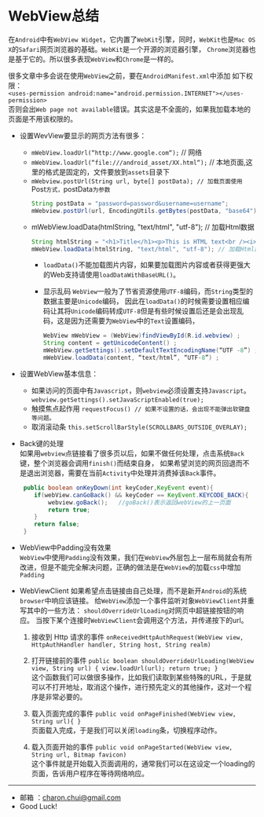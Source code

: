 WebView总结
===
     
在`Android`中有`WebView Widget`，它内置了`WebKit`引擎，同时，`WebKit`也是`Mac OS X`的`Safari`网页浏览器的基础。`WebKit`是一个开源的浏览器引擎，
`Chrome`浏览器也是基于它的。所以很多表现`WebView`和`Chrome`是一样的。          

很多文章中多会说在使用`WebView`之前，要在`AndroidManifest.xml`中添加 如下权限：           
`<uses-permission android:name="android.permission.INTERNET"></uses-permission>`        
否则会出`Web page not available`错误。其实这是不全面的，如果我加载本地的页面是不用该权限的。

- 设置WevView要显示的网页方法有很多：
    - `mWebView.loadUrl(“http://www.google.com“);` // 网络
    - `mWebView.loadUrl(“file:///android_asset/XX.html“);` // 本地页面,这里的格式是固定的，文件要放到`assets`目录下
	- `mWebview.postUrl(String url, byte[] postData); // 加载页面使用`Post`方式，`postData`为参数`
	    ```java
		String postData = "password=password&username=username";
		mWebview.postUrl(url, EncodingUtils.getBytes(postData, "base64"));
		```
    - mWebView.loadData(htmlString, "text/html", "utf-8"); // 加载Html数据
	    ```java
		String htmlString = "<h1>Title</h1><p>This is HTML text<br /><i>Formatted in italics</i><br />Anothor Line</p>";
		mWebView.loadData(htmlString, "text/html", "utf-8"); // 加载Html数据
		```
		- `loadData()`不能加载图片内容，如果要加载图片内容或者获得更强大的Web支持请使用`loadDataWithBaseURL()`。
		- 显示乱码
		    `WebView`一般为了节省资源使用`UTF-8`编码，而`String`类型的数据主要是`Unicode`编码，
			因此在`loadData()`的时候需要设置相应编码让其将`Unicode`编码转成`UTF-8`但是有些时候设置后还是会出现乱码，这是因为还需要为`WebView`中的`Text`设置编码，

			```java
			WebView mWebView = (WebView)findViewById(R.id.webview) ;
			String content = getUnicodeContent() ;
			mWebView.getSettings().setDefaultTextEncodingName(“UTF -8”) ;
			mWebView.loadData(content, “text/html”, “UTF-8”) ;
			```

- 设置WebView基本信息：
	 - 如果访问的页面中有`Javascript`，则`webview`必须设置支持`Javascript`。
	    `webview.getSettings().setJavaScriptEnabled(true);  `
	- 触摸焦点起作用
	    `requestFocus() // 如果不设置的话，会出现不能弹出软键盘等问题。`
	- 取消滚动条
	    `this.setScrollBarStyle(SCROLLBARS_OUTSIDE_OVERLAY);`
		
- Back键的处理     
    如果用`webview`点链接看了很多页以后，如果不做任何处理，点击系统`Back`键，整个浏览器会调用`finish()`而结束自身，
	如果希望浏览的网页回退而不是退出浏览器，需要在当前`Activity`中处理并消费掉该`Back`事件。

	```java
	 public boolean onKeyDown(int keyCoder,KeyEvent event){
		if(webView.canGoBack() && keyCoder == KeyEvent.KEYCODE_BACK){
			webview.goBack();   //goBack()表示返回webView的上一页面
			return true;
		}
		return false;
	 }
	```
	
- WebView中Padding没有效果	       
    `WebView`中使用`Padding`没有效果，我们在`WebView`外层包上一层布局就会有所改进，但是不能完全解决问题，正确的做法是在`WebView`的加载`css`中增加`Padding`
	
- WebViewClient
    如果希望点击链接由自己处理，而不是新开`Android`的系统`browser`中响应该链接。
	给`WebView`添加一个事件监听对象`WebViewClient`并重写其中的一些方法： `shouldOverrideUrlLoading`对网页中超链接按钮的响应。
	当按下某个连接时`WebViewClient`会调用这个方法，并传递按下的url。
	1. 接收到 Http 请求的事件 
	    `onReceivedHttpAuthRequest(WebView view, HttpAuthHandler handler, String host, String realm) `            
		
	2. 打开链接前的事件
	    `public boolean shouldOverrideUrlLoading(WebView view, String url) { view.loadUrl(url); return true; } `           
	    这个函数我们可以做很多操作，比如我们读取到某些特殊的URL，于是就可以不打开地址，取消这个操作，进行预先定义的其他操作，这对一个程序是非常必要的。
		
	3. 载入页面完成的事件
	    `public void onPageFinished(WebView view, String url){ } `              
	    页面载入完成，于是我们可以关闭`loading`条，切换程序动作。
		
	4. 载入页面开始的事件
	    `public void onPageStarted(WebView view, String url, Bitmap favicon)`              
	    这个事件就是开始载入页面调用的，通常我们可以在这设定一个loading的页面，告诉用户程序在等待网络响应。

---

- 邮箱 ：charon.chui@gmail.com  
- Good Luck! 
